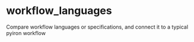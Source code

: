 # workflow_languages

Compare workflow languages or specifications, and connect it to a typical pyiron workflow